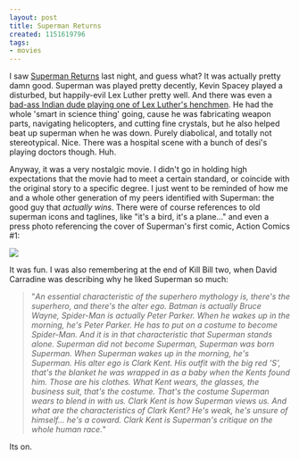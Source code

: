 ```yaml
---
layout: post
title: Superman Returns
created: 1151619796
tags:
- movies
---
```

I saw [Superman Returns](http://supermanreturns.warnerbros.com/) last night, and guess what? It was actually pretty damn good. Superman was played pretty decently, Kevin Spacey played a disturbed, but happily-evil Lex Luther pretty well. And there was even a [bad-ass Indian dude playing one of Lex Luther's henchmen](http://www.sepiamutiny.com/sepia/archives/003529.html). He had the whole 'smart in science thing' going, cause he was fabricating weapon parts, navigating helicopters, and cutting fine crystals, but he also helped beat up superman when he was down. Purely diabolical, and totally not stereotypical. Nice. There was a hospital scene with a bunch of desi's playing doctors though. Huh.

Anyway, it was a very nostalgic movie. I didn't go in holding high expectations that the movie had to meet a certain standard, or coincide with the original story to a specific degree. I just went to be reminded of how me and a whole other generation of my peers identified with Superman: the good guy that _actually wins_. There were of course references to old superman icons and taglines, like "it's a bird, it's a plane..." and even a press photo referencing the cover of Superman's first comic, Action Comics #1:

![](http://www.allstarauctions.net/images/actionmd.jpg)

It was fun. I was also remembering at the end of Kill Bill two, when David Carradine was describing why he liked Superman so much:

> 
> "_An essential characteristic of the superhero mythology is, there's the superhero, and there's the alter ego. Batman is actually Bruce Wayne, Spider-Man is actually Peter Parker. When he wakes up in the morning, he's Peter Parker. He has to put on a costume to become Spider-Man. And it is in that characteristic that Superman stands alone. Superman did not become Superman, Superman was born Superman. When Superman wakes up in the morning, he's Superman. His alter ego is Clark Kent. His outfit with the big red 'S', that's the blanket he was wrapped in as a baby when the Kents found him. Those are his clothes. What Kent wears, the glasses, the business suit, that's the costume. That's the costume Superman wears to blend in with us. Clark Kent is how Superman views us. And what are the characteristics of Clark Kent? He's weak, he's unsure of himself... he's a coward. Clark Kent is Superman's critique on the whole human race._"
> 

Its on.

